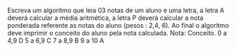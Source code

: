 <p>
Escreva um algoritmo que leia 03 notas de um aluno e uma letra, a letra A deverá calcular a média aritmética, a letra P deverá calcular a nota ponderada referente as notas do aluno (pesos : 2,4, 6).
Ao final o algoritmo deve imprimir o conceito do aluno pela nota calculada.
Nota:		Conceito.
0 a 4,9		D
5 a 6,9		C
7 a 8,9		B
9 a 10		A
</P>